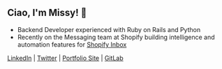 ## Ciao, I'm Missy! 👋

- Backend Developer experienced with Ruby on Rails and Python
- Recently on the Messaging team at Shopify building intelligence and automation features for [Shopify Inbox](https://www.shopify.com/inbox)

[LinkedIn](https://www.linkedin.com/in/missydavies/) | 
[Twitter](https://twitter.com/missy_davies_) | 
[Portfolio Site](https://missy-davies.github.io/) |
[GitLab](https://gitlab.com/missy-davies)
